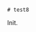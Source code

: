                                                                                                                                                                                                                                                                                                                    # test8

Init.

